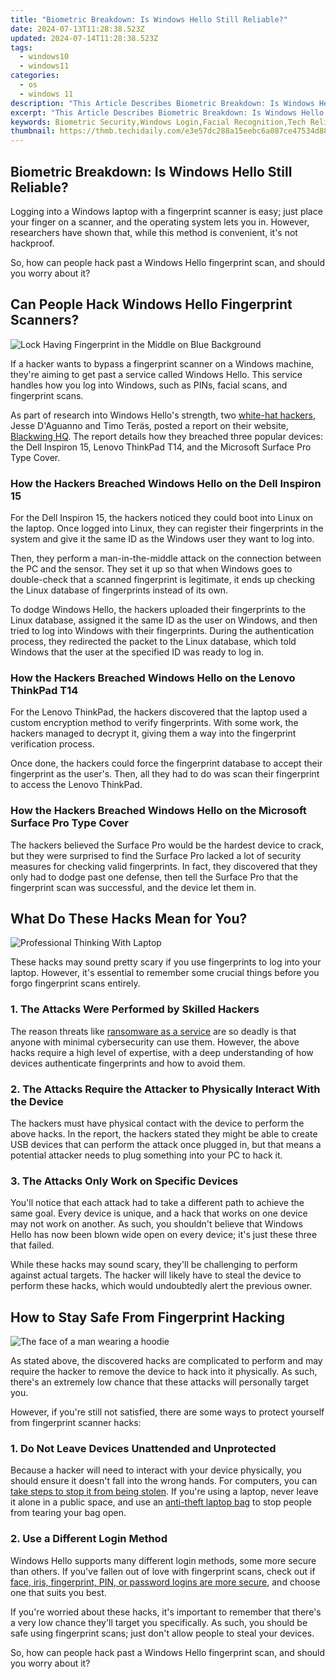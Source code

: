 ```yaml
---
title: "Biometric Breakdown: Is Windows Hello Still Reliable?"
date: 2024-07-13T11:28:38.523Z
updated: 2024-07-14T11:28:38.523Z
tags:
  - windows10
  - windows11
categories:
  - os
  - windows 11
description: "This Article Describes Biometric Breakdown: Is Windows Hello Still Reliable?"
excerpt: "This Article Describes Biometric Breakdown: Is Windows Hello Still Reliable?"
keywords: Biometric Security,Windows Login,Facial Recognition,Tech Reliability,Identity Verification,Microsoft Hello,Authentication Flaws
thumbnail: https://thmb.techidaily.com/e3e57dc288a15eebc6a087ce47534d889b154128f1cec9b763b947b83648c7c9.jpg
---
```


## Biometric Breakdown: Is Windows Hello Still Reliable?

 Logging into a Windows laptop with a fingerprint scanner is easy; just place your finger on a scanner, and the operating system lets you in. However, researchers have shown that, while this method is convenient, it's not hackproof.

 So, how can people hack past a Windows Hello fingerprint scan, and should you worry about it?

## Can People Hack Windows Hello Fingerprint Scanners?

![Lock Having Fingerprint in the Middle on Blue Background](https://static1.makeuseofimages.com/wordpress/wp-content/uploads/2023/01/passwords-are-a-thing-of-the-past-passwordless-logins-benefits.jpg)

 If a hacker wants to bypass a fingerprint scanner on a Windows machine, they're aiming to get past a service called Windows Hello. This service handles how you log into Windows, such as PINs, facial scans, and fingerprint scans.

 As part of research into Windows Hello's strength, two [white-hat hackers](https://www.makeuseof.com/white-hat-hacker/), Jesse D'Aguanno and Timo Teräs, posted a report on their website, [Blackwing HQ](https://blackwinghq.com/blog/posts/a-touch-of-pwn-part-i/). The report details how they breached three popular devices: the Dell Inspiron 15, Lenovo ThinkPad T14, and the Microsoft Surface Pro Type Cover.

### How the Hackers Breached Windows Hello on the Dell Inspiron 15

 For the Dell Inspiron 15, the hackers noticed they could boot into Linux on the laptop. Once logged into Linux, they can register their fingerprints in the system and give it the same ID as the Windows user they want to log into.

 Then, they perform a man-in-the-middle attack on the connection between the PC and the sensor. They set it up so that when Windows goes to double-check that a scanned fingerprint is legitimate, it ends up checking the Linux database of fingerprints instead of its own.

 To dodge Windows Hello, the hackers uploaded their fingerprints to the Linux database, assigned it the same ID as the user on Windows, and then tried to log into Windows with their fingerprints. During the authentication process, they redirected the packet to the Linux database, which told Windows that the user at the specified ID was ready to log in.

### How the Hackers Breached Windows Hello on the Lenovo ThinkPad T14

 For the Lenovo ThinkPad, the hackers discovered that the laptop used a custom encryption method to verify fingerprints. With some work, the hackers managed to decrypt it, giving them a way into the fingerprint verification process.

 Once done, the hackers could force the fingerprint database to accept their fingerprint as the user's. Then, all they had to do was scan their fingerprint to access the Lenovo ThinkPad.

### How the Hackers Breached Windows Hello on the Microsoft Surface Pro Type Cover

 The hackers believed the Surface Pro would be the hardest device to crack, but they were surprised to find the Surface Pro lacked a lot of security measures for checking valid fingerprints. In fact, they discovered that they only had to dodge past one defense, then tell the Surface Pro that the fingerprint scan was successful, and the device let them in.

## What Do These Hacks Mean for You?

![Professional Thinking With Laptop](https://static1.makeuseofimages.com/wordpress/wp-content/uploads/2023/11/professional-thinking-with-laptop.jpg)

 These hacks may sound pretty scary if you use fingerprints to log into your laptop. However, it's essential to remember some crucial things before you forgo fingerprint scans entirely.

### 1\. The Attacks Were Performed by Skilled Hackers

 The reason threats like [ransomware as a service](https://www.makeuseof.com/what-is-ransomware-as-a-service/) are so deadly is that anyone with minimal cybersecurity can use them. However, the above hacks require a high level of expertise, with a deep understanding of how devices authenticate fingerprints and how to avoid them.

### 2\. The Attacks Require the Attacker to Physically Interact With the Device

 The hackers must have physical contact with the device to perform the above hacks. In the report, the hackers stated they might be able to create USB devices that can perform the attack once plugged in, but that means a potential attacker needs to plug something into your PC to hack it.

### 3\. The Attacks Only Work on Specific Devices

 You'll notice that each attack had to take a different path to achieve the same goal. Every device is unique, and a hack that works on one device may not work on another. As such, you shouldn't believe that Windows Hello has now been blown wide open on every device; it's just these three that failed.

 While these hacks may sound scary, they'll be challenging to perform against actual targets. The hacker will likely have to steal the device to perform these hacks, which would undoubtedly alert the previous owner.

## How to Stay Safe From Fingerprint Hacking

![The face of a man wearing a hoodie](https://static1.makeuseofimages.com/wordpress/wp-content/uploads/2023/08/hacher-hat.jpg)

 As stated above, the discovered hacks are complicated to perform and may require the hacker to remove the device to hack into it physically. As such, there's an extremely low chance that these attacks will personally target you.

 However, if you're still not satisfied, there are some ways to protect yourself from fingerprint scanner hacks:

### 1\. Do Not Leave Devices Unattended and Unprotected

 Because a hacker will need to interact with your device physically, you should ensure it doesn't fall into the wrong hands. For computers, you can [take steps to stop it from being stolen](https://www.makeuseof.com/tag/stop-entire-desktop-pc-home-office-stolen/). If you're using a laptop, never leave it alone in a public space, and use an [anti-theft laptop bag](https://www.makeuseof.com/tag/anti-theft-laptop-bags/) to stop people from tearing your bag open.

### 2\. Use a Different Login Method

 Windows Hello supports many different login methods, some more secure than others. If you've fallen out of love with fingerprint scans, check out if [face, iris, fingerprint, PIN, or password logins are more secure](https://www.makeuseof.com/face-iris-fingerprint-password-pin-most-secure/), and choose one that suits you best.

 If you're worried about these hacks, it's important to remember that there's a very low chance they'll target you specifically. As such, you should be safe using fingerprint scans; just don't allow people to steal your devices.

 So, how can people hack past a Windows Hello fingerprint scan, and should you worry about it?



<ins class="adsbygoogle"
      style="display:block"
      data-ad-client="ca-pub-7571918770474297"
      data-ad-slot="8358498916"
      data-ad-format="auto"
      data-full-width-responsive="true"></ins>